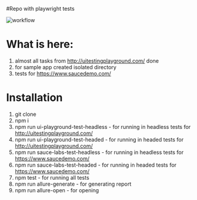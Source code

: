 #Repo with playwright tests 

![workflow](https://img.shields.io/github/workflow/status/Lornus/playwright-tests/ci/master)

# What is here: 
1. almost all tasks from http://uitestingplayground.com/ done
2. for sample app created isolated directory 
3. tests for https://www.saucedemo.com/

# Installation 
1. git clone 
2. npm i 
3. npm run ui-playground-test-headless - for running in headless tests for http://uitestingplayground.com/  
4. npm run ui-playground-test-headed - for running in headed tests for http://uitestingplayground.com/
5. npm run sauce-labs-test-headless - for running in headless tests for https://www.saucedemo.com/
6. npm run sauce-labs-test-headed - for running in headed tests for https://www.saucedemo.com/
7. npm test - for running all tests
8. npm run allure-generate - for generating report 
9. npm run allure-open - for opening 

